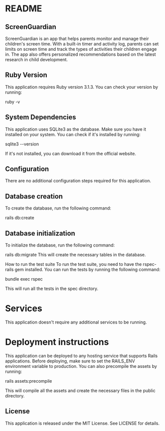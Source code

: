 # README

## ScreenGuardian

ScreenGuardian is an app that helps parents monitor and manage their children's screen time. With a built-in timer and activity log, parents can set limits on screen time and track the types of activities their children engage in. The app also offers personalized recommendations based on the latest research in child development.

## Ruby Version

This application requires Ruby version 3.1.3. You can check your version by running:

ruby -v

## System Dependencies

This application uses SQLite3 as the database. Make sure you have it installed on your system. You can check if it's installed by running:

sqlite3 --version

If it's not installed, you can download it from the official website.

## Configuration
There are no additional configuration steps required for this application.

## Database creation
To create the database, run the following command:

rails db:create

## Database initialization
To initialize the database, run the following command:

rails db:migrate
This will create the necessary tables in the database.

How to run the test suite
To run the test suite, you need to have the rspec-rails gem installed. You can run the tests by running the following command:

bundle exec rspec

This will run all the tests in the spec directory.

# Services

This application doesn't require any additional services to be running.

# Deployment instructions

This application can be deployed to any hosting service that supports Rails applications. Before deploying, make sure to set the RAILS_ENV environment variable to production. You can also precompile the assets by running:

rails assets:precompile

This will compile all the assets and create the necessary files in the public directory.

## License

This application is released under the MIT License. See LICENSE for details.
